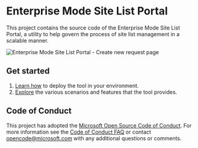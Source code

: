 # Enterprise Mode Site List Portal
This project contains the source code of the Enterprise Mode Site List Portal, a utility to help govern the process of site list management in a scalable manner.

![Enterprise Mode Site List Portal - Create new request page](https://cloud.githubusercontent.com/assets/7266075/22607091/3cc4e554-ea0b-11e6-90fa-50d0af5e6509.png)

## Get started
1. [Learn how](https://github.com/MicrosoftEdge/enterprise-mode-site-list-portal/wiki/Getting-started) to deploy the tool in your environment.
2. [Explore](https://github.com/MicrosoftEdge/enterprise-mode-site-list-portal/wiki/Scenario-guide) the various scenarios and features that the tool provides.

## Code of Conduct

This project has adopted the [Microsoft Open Source Code of Conduct](https://opensource.microsoft.com/codeofconduct/). For more information see the [Code of Conduct FAQ](https://opensource.microsoft.com/codeofconduct/faq/) or contact [opencode@microsoft.com](mailto:opencode@microsoft.com) with any additional questions or comments.
